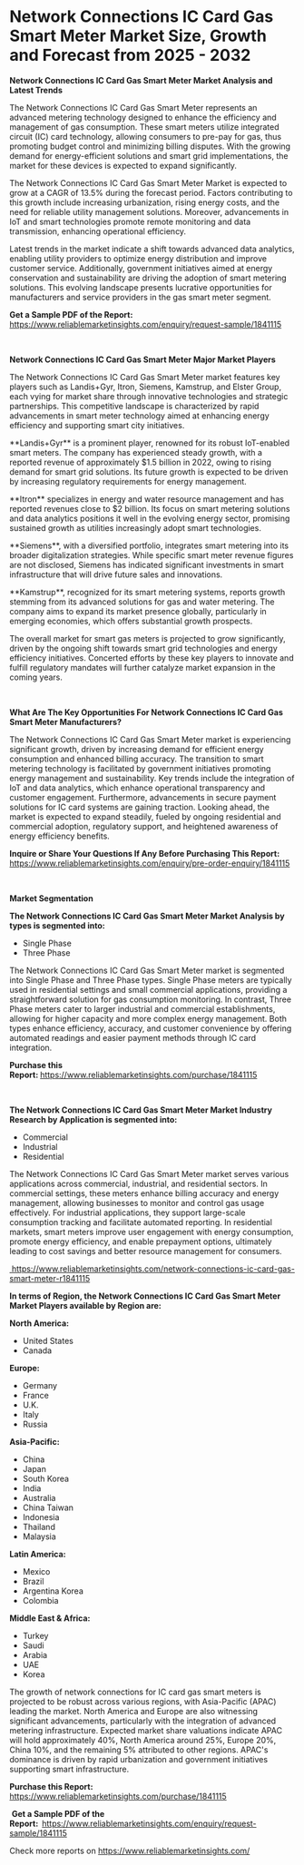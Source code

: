 <p><h1>Network Connections IC Card Gas Smart Meter Market Size, Growth and Forecast from 2025 - 2032</h1></p><p><strong>Network Connections IC Card Gas Smart Meter Market Analysis and Latest Trends</strong></p>
<p><p>The Network Connections IC Card Gas Smart Meter represents an advanced metering technology designed to enhance the efficiency and management of gas consumption. These smart meters utilize integrated circuit (IC) card technology, allowing consumers to pre-pay for gas, thus promoting budget control and minimizing billing disputes. With the growing demand for energy-efficient solutions and smart grid implementations, the market for these devices is expected to expand significantly. </p><p>The Network Connections IC Card Gas Smart Meter Market is expected to grow at a CAGR of 13.5% during the forecast period. Factors contributing to this growth include increasing urbanization, rising energy costs, and the need for reliable utility management solutions. Moreover, advancements in IoT and smart technologies promote remote monitoring and data transmission, enhancing operational efficiency. </p><p>Latest trends in the market indicate a shift towards advanced data analytics, enabling utility providers to optimize energy distribution and improve customer service. Additionally, government initiatives aimed at energy conservation and sustainability are driving the adoption of smart metering solutions. This evolving landscape presents lucrative opportunities for manufacturers and service providers in the gas smart meter segment.</p></p>
<p><strong>Get a Sample PDF of the Report:&nbsp;</strong> <a href="https://www.reliablemarketinsights.com/enquiry/request-sample/1841115?utm_campaign=2214&utm_medium=2&utm_source=Github&utm_content=ia&utm_term=28022025&utm_id=network-connections-ic-card-gas-smart-meter">https://www.reliablemarketinsights.com/enquiry/request-sample/1841115</a></p>
<p>&nbsp;</p>
<p><strong>Network Connections IC Card Gas Smart Meter Major Market Players</strong></p>
<p><p>The Network Connections IC Card Gas Smart Meter market features key players such as Landis+Gyr, Itron, Siemens, Kamstrup, and Elster Group, each vying for market share through innovative technologies and strategic partnerships. This competitive landscape is characterized by rapid advancements in smart meter technology aimed at enhancing energy efficiency and supporting smart city initiatives.</p><p>**Landis+Gyr** is a prominent player, renowned for its robust IoT-enabled smart meters. The company has experienced steady growth, with a reported revenue of approximately $1.5 billion in 2022, owing to rising demand for smart grid solutions. Its future growth is expected to be driven by increasing regulatory requirements for energy management.</p><p>**Itron** specializes in energy and water resource management and has reported revenues close to $2 billion. Its focus on smart metering solutions and data analytics positions it well in the evolving energy sector, promising sustained growth as utilities increasingly adopt smart technologies.</p><p>**Siemens**, with a diversified portfolio, integrates smart metering into its broader digitalization strategies. While specific smart meter revenue figures are not disclosed, Siemens has indicated significant investments in smart infrastructure that will drive future sales and innovations.</p><p>**Kamstrup**, recognized for its smart metering systems, reports growth stemming from its advanced solutions for gas and water metering. The company aims to expand its market presence globally, particularly in emerging economies, which offers substantial growth prospects.</p><p>The overall market for smart gas meters is projected to grow significantly, driven by the ongoing shift towards smart grid technologies and energy efficiency initiatives. Concerted efforts by these key players to innovate and fulfill regulatory mandates will further catalyze market expansion in the coming years.</p></p>
<p>&nbsp;</p>
<p><strong>What Are The Key Opportunities For Network Connections IC Card Gas Smart Meter Manufacturers?</strong></p>
<p><p>The Network Connections IC Card Gas Smart Meter market is experiencing significant growth, driven by increasing demand for efficient energy consumption and enhanced billing accuracy. The transition to smart metering technology is facilitated by government initiatives promoting energy management and sustainability. Key trends include the integration of IoT and data analytics, which enhance operational transparency and customer engagement. Furthermore, advancements in secure payment solutions for IC card systems are gaining traction. Looking ahead, the market is expected to expand steadily, fueled by ongoing residential and commercial adoption, regulatory support, and heightened awareness of energy efficiency benefits.</p></p>
<p><strong>Inquire or Share Your Questions If Any Before Purchasing This Report:</strong> <a href="https://www.reliablemarketinsights.com/enquiry/pre-order-enquiry/1841115?utm_campaign=2214&utm_medium=2&utm_source=Github&utm_content=ia&utm_term=28022025&utm_id=network-connections-ic-card-gas-smart-meter">https://www.reliablemarketinsights.com/enquiry/pre-order-enquiry/1841115</a></p>
<p>&nbsp;</p>
<p><strong>Market Segmentation</strong></p>
<p><strong>The Network Connections IC Card Gas Smart Meter Market Analysis by types is segmented into:</strong></p>
<p><ul><li>Single Phase</li><li>Three Phase</li></ul></p>
<p><p>The Network Connections IC Card Gas Smart Meter market is segmented into Single Phase and Three Phase types. Single Phase meters are typically used in residential settings and small commercial applications, providing a straightforward solution for gas consumption monitoring. In contrast, Three Phase meters cater to larger industrial and commercial establishments, allowing for higher capacity and more complex energy management. Both types enhance efficiency, accuracy, and customer convenience by offering automated readings and easier payment methods through IC card integration.</p></p>
<p><strong>Purchase this Report:&nbsp;</strong><a href="https://www.reliablemarketinsights.com/purchase/1841115?utm_campaign=2214&utm_medium=2&utm_source=Github&utm_content=ia&utm_term=28022025&utm_id=network-connections-ic-card-gas-smart-meter">https://www.reliablemarketinsights.com/purchase/1841115</a></p>
<p>&nbsp;</p>
<p><strong>The Network Connections IC Card Gas Smart Meter Market Industry Research by Application is segmented into:</strong></p>
<p><ul><li>Commercial</li><li>Industrial</li><li>Residential</li></ul></p>
<p><p>The Network Connections IC Card Gas Smart Meter market serves various applications across commercial, industrial, and residential sectors. In commercial settings, these meters enhance billing accuracy and energy management, allowing businesses to monitor and control gas usage effectively. For industrial applications, they support large-scale consumption tracking and facilitate automated reporting. In residential markets, smart meters improve user engagement with energy consumption, promote energy efficiency, and enable prepayment options, ultimately leading to cost savings and better resource management for consumers.</p></p>
<p><a href="https://www.reliablemarketinsights.com/network-connections-ic-card-gas-smart-meter-r1841115?utm_campaign=2214&utm_medium=2&utm_source=Github&utm_content=ia&utm_term=28022025&utm_id=network-connections-ic-card-gas-smart-meter">&nbsp;https://www.reliablemarketinsights.com/network-connections-ic-card-gas-smart-meter-r1841115</a></p>
<p><strong>In terms of Region, the Network Connections IC Card Gas Smart Meter Market Players available by Region are:</strong></p>
<p>
    <p> <strong> North America: </strong>
        <ul>
            <li>United States</li>
            <li>Canada</li>
        </ul>
        </p> 
    <p> <strong> Europe: </strong>
        <ul>
            <li>Germany</li>
            <li>France</li>
            <li>U.K.</li>
            <li>Italy</li>
            <li>Russia</li>
        </ul>
        </p> 
    <p> <strong> Asia-Pacific: </strong>
        <ul>
            <li>China</li>
            <li>Japan</li>
            <li>South Korea</li>
            <li>India</li>
            <li>Australia</li>
            <li>China Taiwan</li>
            <li>Indonesia</li>
            <li>Thailand</li>
            <li>Malaysia</li>
        </ul>
        </p> 
    <p> <strong> Latin America: </strong>
        <ul>
            <li>Mexico</li>
            <li>Brazil</li>
            <li>Argentina Korea</li>
            <li>Colombia</li>
        </ul>
        </p> 
    <p> <strong> Middle East & Africa: </strong>
        <ul>
            <li>Turkey</li>
            <li>Saudi</li>
            <li>Arabia</li>
            <li>UAE</li>
            <li>Korea</li>
        </ul>
    </p>
    </p>
<p><p>The growth of network connections for IC card gas smart meters is projected to be robust across various regions, with Asia-Pacific (APAC) leading the market. North America and Europe are also witnessing significant advancements, particularly with the integration of advanced metering infrastructure. Expected market share valuations indicate APAC will hold approximately 40%, North America around 25%, Europe 20%, China 10%, and the remaining 5% attributed to other regions. APAC's dominance is driven by rapid urbanization and government initiatives supporting smart infrastructure.</p></p>
<p><strong>Purchase this Report: </strong><a href="https://www.reliablemarketinsights.com/purchase/1841115?utm_campaign=2214&utm_medium=2&utm_source=Github&utm_content=ia&utm_term=28022025&utm_id=network-connections-ic-card-gas-smart-meter">https://www.reliablemarketinsights.com/purchase/1841115</a></p>
<p>&nbsp;<strong>Get a Sample PDF of the Report:&nbsp;&nbsp;</strong><a href="https://www.reliablemarketinsights.com/enquiry/request-sample/1841115?utm_campaign=2214&utm_medium=2&utm_source=Github&utm_content=ia&utm_term=28022025&utm_id=network-connections-ic-card-gas-smart-meter">https://www.reliablemarketinsights.com/enquiry/request-sample/1841115</a></p>
<p><strong></strong></p>
<p>Check more reports on <a href="https://www.reliablemarketinsights.com/?utm_campaign=2214&utm_medium=2&utm_source=Github&utm_content=ia&utm_term=28022025&utm_id=network-connections-ic-card-gas-smart-meter">https://www.reliablemarketinsights.com/</a></p>